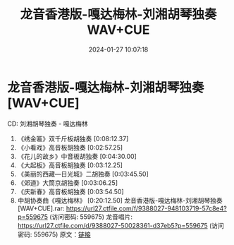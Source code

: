 ﻿---
title: 龙音香港版-嘎达梅林-刘湘胡琴独奏WAV+CUE
date: 2024-01-27 10:07:18
categories: 古典音乐、新世纪、纯音雅乐
tags: 纯音雅乐
---
# 龙音香港版-嘎达梅林-刘湘胡琴独奏[WAV+CUE]

CD: 刘湘胡琴独奏 - 嘎达梅林
01. 《绣金匾》双千斤板胡独奏 [0:08:12.37]
02. 《小看戏》高音板胡独奏 [0:02:57.25]
03. 《花儿的故乡》中音板胡独奏 [0:04:30.00]
04. 《大起板》高音板胡独奏 [0:03:12.25]
05. 《美丽的西藏—日光城》二胡独奏 [0:03:45.50]
06. 《郊道》大筒京胡独奏 [0:03:06.25]
07. 《庆新春》高音板胡独奏 [0:03:54.50]
08. 中胡协奏曲《嘎达梅林》 [0:20:12.50]
龙音香港版-嘎达梅林-刘湘胡琴独奏[WAV+CUE].rar: https://url27.ctfile.com/f/9388027-948103719-57c8e4?p=559675
(访问密码: 559675)
龙音唱片: https://url27.ctfile.com/d/9388027-50028361-d37eb5?p=559675
(访问密码: 559675)
原文：[链接](https://blog.sina.com.cn/s/blog_1647c7e76010314bl.html)